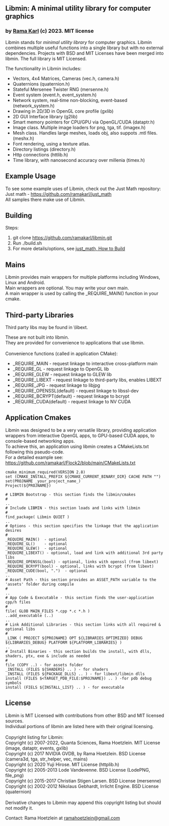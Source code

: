 
## Libmin: A minimal utility library for computer graphics

### by [Rama Karl](http://ramakarl.com) (c) 2023. MIT license

Libmin stands for *minimal utility library* for computer graphics. Libmin combines multiple useful functions into a single library but with no external dependencies.
Projects with BSD and MIT Licenses have been merged into libmin. The full library is MIT Licensed.<br>

The functionality in Libmin includes:
- Vectors, 4x4 Matrices, Cameras (vec.h, camera.h)
- Quaternions (quaternion.h)
- Stateful Mersenee Twister RNG (mersenne.h)
- Event system (event.h, event_system.h)
- Network system, real-time non-blocking, event-based (network_system.h)
- Drawing in 2D/3D in OpenGL core profile (gxlib)
- 2D GUI Interface library (g2lib)
- Smart memory pointers for CPU/GPU via OpenGL/CUDA (dataptr.h)
- Image class. Multiple image loaders for png, tga, tif. (imagex.h)
- Mesh class. Handles large meshes, loads obj, also suppots .mtl files. (meshx.h)
- Font rendering, using a texture atlas.
- Directory listings (directory.h)
- Http connections (httlib.h)
- Time library, with nanosecond accuracy over millenia (timex.h)

## Example Usage

To see some example uses of Libmin, check out the Just Math repository:<br>
Just math - <a href="https://github.com/ramakarl/just_math">https://github.com/ramakarl/just_math</a><br>
All samples there make use of Libmin.<br>

## Building

Steps:
1) git clone https://github.com/ramakarl/libmin.git
2) Run ./build.sh
3) For more details/options, see <a href="https://github.com/ramakarl/just_math?tab=readme-ov-file#how-to-build">just_math, How to Build</a>

## Mains

Libmin provides main wrappers for multiple platforms including Windows, Linux and Android.<br>
Main wrappers are optional. You may write your own main.<br>
A main wrapper is used by calling the _REQUIRE_MAIN() function in your cmake.

## Third-party Libraries

Third party libs may be found in \libext.

These are not built into libmin.<br>
They are provided for convenience to applications that use libmin.<br>
<Br>
Convenience functions (called in application CMake):
- _REQUIRE_MAIN - request linkage to interactive cross-platform main
- _REQUIRE_GL - request linkage to OpenGL lib
- _REQUIRE_GLEW - request linkage to GLEW lib
- _REQUIRE_LIBEXT - request linkage to third-party libs, enables LIBEXT
- _REQUIRE_JPG - request linkage to libjpg 
- _REQUIRE_OPENSSL(default) - request linkage to libssl-dev
- _REQUIRE_BCRYPT(default) - request linkage to bcrypt
- _REQUIRE_CUDA(default) - request linkage to NV CUDA

## Application Cmakes 
Libmin was designed to be a very versatile library, providing application wrappers from interactive OpenGL apps, to GPU-based CUDA apps, to console-based networking apps.<br>
To achieve this, an application using libmin creates a CMakeLists.txt following this pseudo-code.<br>
For a detailed example see: https://github.com/ramakarl/Flock2/blob/main/CMakeLists.txt<br>

```
cmake_minimum_required(VERSION 2.8)
set (CMAKE_INSTALL_PREFIX ${CMAKE_CURRENT_BINARY_DIR} CACHE PATH "")
set(PROJNAME _your_project_name_)
Project(${PROJNAME})

# LIBMIN Bootstrap - this section finds the libmin/cmakes
#
..
# Include LIBMIN - this section loads and links with libmin
#
find_package( Libmin QUIET )
..
# Options - this section specifies the linkage that the application desires
#
_REQUIRE_MAIN()  - optional
_REQUIRE_GL()    - optional
_REQUIRE_GLEW()  - optional
_REQUIRE_LIBEXT() - optional, load and link with additional 3rd party libs
_REQUIRE_OPENSSL(bool) - optional, links with openssl (from libext)
_REQUIRE_BCRYPT(bool) - optional, links with bcrypt (from libext)
_REQUIRE_CUDE(bool, ".")  - optional
..
# Asset Path - this section provides an ASSET_PATH variable to the 'assets' folder during compile
#
..
# App Code & Executable - this section finds the user-application cpp/h files
#
file( GLOB MAIN_FILES *.cpp *.c *.h )
..add_executable (..)
..
# Link Additional Libraries - this section links with all required & optional libs
#
_LINK ( PROJECT ${PROJNAME} OPT ${LIBRARIES_OPTIMIZED} DEBUG ${LIBRARIES_DEBUG} PLATFORM ${PLATFORM_LIBRARIES} )
..
# Install Binaries - this section builds the install, with dlls, shaders, ptx, exe & include as needed
#
file (COPY ..) - for assets folder
_INSTALL (FILES ${SHADERS} .. ) - for shaders
_INSTALL (FILES ${PACKAGE_DLLS} .. ) - for libext/libmin dlls
install (FILES $<TARGET_PDB_FILE:$PROJNAME}) .. ) -for pdb debug symbols
install (FIELS ${INSTALL_LIST} .. ) - for executable
```

## License

Libmin is MIT Licensed with contributions from other BSD and MIT licensed sources.<br>
Individual portions of libmin are listed here with their original licensing.<br>
<br>
Copyright listing for Libmin:<br>
Copyright (c) 2007-2022, Quanta Sciences, Rama Hoetzlein. MIT License (image, dataptr, events, gxlib)<br>
Copyright (c) 2017 NVIDIA GVDB, by Rama Hoetzlein. BSD License (camera3d, tga, str_helper, vec, mains)<br>
Copyright (c) 2020 Yuji Hirose. MIT License (httplib.h)<br>
Copyright (c) 2005-2013 Lode Vandevenne. BSD License (LodePNG, file_png)<br>
Copyright (c) 2015-2017 Christian Stigen Larsen. BSD License (mersenne)<br>
Copyright (c) 2002-2012 Nikolaus Gebhardt, Irrlicht Engine. BSD License (quaternion)<br>
<br>
Derivative changes to Libmin may append this copyright listing but should not modify it.<br>

Contact: Rama Hoetzlein at ramahoetzlein@gmail.com
